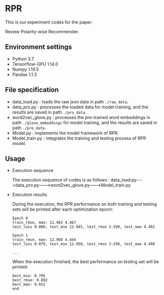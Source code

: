 # RPR

This is our experiment codes for the paper:

Review Polarity-wise Recommender.

## Environment settings
* Python 3.7
* Tensorflow-GPU 1.14.0
* Numpy 1.19.5
* Pandas 1.1.3

## File specification
* data_load.py : loads the raw json data in path `./raw_data`.
* data_pro.py : processes the loaded data for model training, and the results are saved in path `./pro_data`.
* word2vec_glove.py : processes the pre-trained word embeddings in path `./glove_embeddings` for model training, and the results are saved in path `./pro_data`.
* Model.py : implements the model framework of RPR.
* Model_train.py : integrates the training and testing process of RPR model.

## Usage
* Execution sequence

  The execution sequence of codes is as follows : data_load.py--->data_pro.py--->word2vec_glove.py--->Model_train.py
  
* Execution results

  During the execution, the RPR performance on both training and testing sets will be printed after each optimization epoch:
  
  ```
  Epoch 0
  train_rmse, mae: 12.963 4.467
  test_loss 0.080, test_mse 12.945, test_rmse 3.598, test_mae 4.492

  Epoch 1
  train_rmse, mae: 12.960 4.444
  test_loss 0.079, test_mse 12.950, test_rmse 3.598, test_mae 4.490
  
  ...
  ```
  
  When the execution finished, the best performance on testing set will be printed:
  
  ```
  best_mse: 0.795
  best_rmse: 0.892
  best_mae: 0.652
  end
  ```
